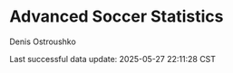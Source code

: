 # Advanced Soccer Statistics
Denis Ostroushko

<!-- gfm -->

Last successful data update: 2025-05-27 22:11:28 CST
